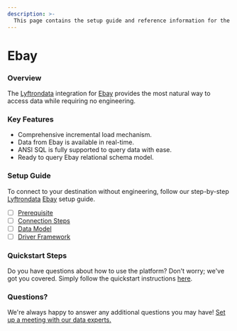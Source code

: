 ```yaml
---
description: >-
  This page contains the setup guide and reference information for the Ebay source connector.
---
```


# Ebay

### Overview

The [Lyftrondata](https://www.lyftrondata.com/) integration for [Ebay](None) provides the most natural way to access data while requiring no engineering.

### Key Features

* Comprehensive incremental load mechanism.
* Data from Ebay is available in real-time.&#x20;
* ANSI SQL is fully supported to query data with ease.
* Ready to query Ebay relational schema model.

### Setup Guide

To connect to your destination without engineering, follow our step-by-step [Lyftrondata](https://www.lyftrondata.com/)  [Ebay](None) setup guide.

* [ ] [Prerequisite](prerequisite.md)
* [ ] [Connection Steps](connection-steps.md)
* [ ] [Data Model](data-model/erd.md)
* [ ] [Driver Framework](driver-framework/)

### Quickstart Steps

Do you have questions about how to use the platform? Don't worry; we've got you covered. Simply follow the quickstart instructions [here](../README.md).

### Questions? <a href="#questions" id="questions"></a>

We're always happy to answer any additional questions you may have! [Set up a meeting with our data experts.](https://www.lyftrondata.com/book-a-meeting/)


